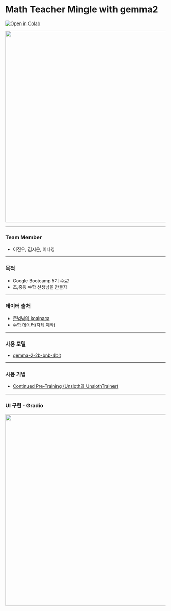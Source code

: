 # Math Teacher Mingle with gemma2
[![Open in Colab](https://colab.research.google.com/assets/colab-badge.svg)](https://colab.research.google.com/notebooks/gemma_sprint_notebook.ipynb)


<img src="https://huggingface.co/blog/assets/gemma2/thumbnail.jpg" width ="600" >



---
### Team Member
- 이진우, 김지은, 이나영
---
### 목적
- Google Bootcamp 5기 수료!
- 초,중등 수학 선생님을 만들자
---
### 데이터 출처
- [준범님의 koalpaca](https://huggingface.co/datasets/beomi/KoAlpaca-v1.1a) <br>
- [수학 데이터(자체 제작)](https://huggingface.co/datasets/Envy1025/mathdata)
---
### 사용 모델
- [gemma-2-2b-bnb-4bit](unsloth/gemma-2-2b-bnb-4bit](https://huggingface.co/unsloth/gemma-2-2b-bnb-4bit)])
---
### 사용 기법
- [Continued Pre-Training (Unsloth의 UnslothTrainer)](https://devocean.sk.com/blog/techBoardDetail.do?ID=166285&boardType=techBlog)
---
### UI 구현 - Gradio
[<img src ="https://velog.velcdn.com/images/oka1313/post/5a89c960-1bdb-47ce-bf54-20758518b3a7/image.png" width ="600">](https://www.gradio.app/guides/quickstart)
